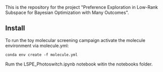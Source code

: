 This is the repository for the project "Preference Exploration in Low-Rank Subspace for Bayesian Optimization with Many Outcomes".

## Install

To run the toy molecular screening campaign activate the molecule environment via molecule.yml:

```
conda env create -f molecule.yml
```

Rum the LSPE_Photoswitch.ipynb notebook witin the notebooks folder.
